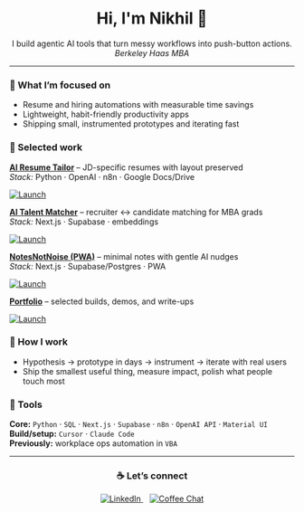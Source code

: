 <!-- Hero -->
<div align="center">

# Hi, I'm Nikhil 👋  
I build agentic AI tools that turn messy workflows into push-button actions.  
*Berkeley Haas MBA*

</div>

---

### 🔭 What I’m focused on
- Resume and hiring automations with measurable time savings  
- Lightweight, habit-friendly productivity apps  
- Shipping small, instrumented prototypes and iterating fast  

### 🚀 Selected work
**[AI Resume Tailor](https://www.nikhildevgan.com/AIResume)** – JD-specific resumes with layout preserved  
*Stack:* Python · OpenAI · n8n · Google Docs/Drive  
<p>
  <a href="https://www.nikhildevgan.com/AIResume">
    <img alt="Launch" src="https://img.shields.io/badge/Launch-2563EB?style=for-the-badge">
  </a>
</p>

**[AI Talent Matcher](https://www.nikhildevgan.com/AITalent)** – recruiter ↔ candidate matching for MBA grads  
*Stack:* Next.js · Supabase · embeddings  
<p>
  <a href="https://www.nikhildevgan.com/AITalent">
    <img alt="Launch" src="https://img.shields.io/badge/Launch-2563EB?style=for-the-badge">
  </a>
</p>

**[NotesNotNoise (PWA)](https://NotesNotNoise.com)** – minimal notes with gentle AI nudges  
*Stack:* Next.js · Supabase/Postgres · PWA  
<p>
  <a href="https://NotesNotNoise.com">
    <img alt="Launch" src="https://img.shields.io/badge/Launch-2563EB?style=for-the-badge">
  </a>
</p>

**[Portfolio](https://www.nikhildevgan.com)** – selected builds, demos, and write-ups  
<p>
  <a href="https://www.nikhildevgan.com">
    <img alt="Launch" src="https://img.shields.io/badge/Launch-2563EB?style=for-the-badge">
  </a>
</p>

### 🧪 How I work
- Hypothesis → prototype in days → instrument → iterate with real users  
- Ship the smallest useful thing, measure impact, polish what people touch most

### 🧰 Tools
**Core:** `Python` · `SQL` · `Next.js` · `Supabase` · `n8n` · `OpenAI API` · `Material UI`  
**Build/setup:** `Cursor` · `Claude Code`  
**Previously:** workplace ops automation in `VBA`

---

<!-- Footer -->
<div id="lets-connect" align="center">

### ☕ Let’s connect
<a href="https://www.linkedin.com/in/nikhil-devgan">
  <img alt="LinkedIn" src="https://img.shields.io/badge/LinkedIn-0A66C2?style=for-the-badge&logo=linkedin&logoColor=white">
</a>
&nbsp;&nbsp;
<a href="https://topmate.io/nikhil_devgan">
  <img alt="Coffee Chat" src="https://img.shields.io/badge/Coffee%20Chat-6D28D9?style=for-the-badge&logo=googlecalendar&logoColor=white">
</a>

</div>
